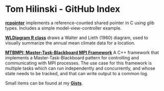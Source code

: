 # Tom Hilinski - GitHub Index


**[rcpointer](https://tehilinski.github.io/rcpointer)**
 implements a reference-counted shared pointer in C using glib types.
 Includes a simple model-view-controller example.

**[WLDiagram R class](https://tehilinski.github.io/WLDiagram/)** 
draws a Walter and Lieth (1960) diagram, used to visually summarize
the annual mean climate data for a location.

**[MTBMPI: Master-Task-Blackboard MPI Framework](https://tehilinski.github.io/MTBMPI/)**
A C++ framework that implements a Master-Task-Blackboard pattern for controlling
and communicating with MPI processes. The use case for this framework is multiple
tasks which can run independently and concurrently, and whose state needs to be
tracked, and that can write output to a common log.

Small items can be found at my 
**[Gists](https://gist.github.com/tehilinski)**.
